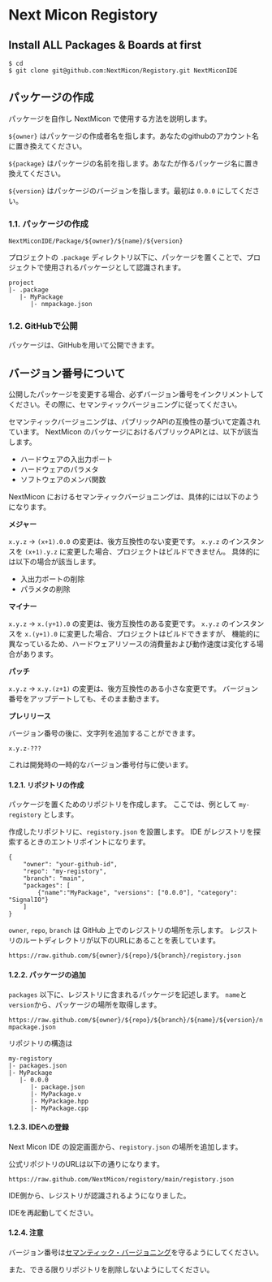 # Next Micon Registory <!-- omit in toc -->

## Install ALL Packages & Boards at first

```
$ cd
$ git clone git@github.com:NextMicon/Registory.git NextMiconIDE
```

## パッケージの作成

パッケージを自作し NextMicon で使用する方法を説明します。

`${owner}` はパッケージの作成者名を指します。あなたのgithubのアカウント名に置き換えてください。

`${package}` はパッケージの名前を指します。あなたが作るパッケージ名に置き換えてください。

`${version}` はパッケージのバージョンを指します。最初は `0.0.0` にしてください。

### 1.1. パッケージの作成

`NextMiconIDE/Package/${owner}/${name}/${version}` 

プロジェクトの `.package` ディレクトリ以下に、パッケージを置くことで、プロジェクトで使用されるパッケージとして認識されます。

```
project
|- .package
   |- MyPackage
      |- nmpackage.json
```

### 1.2. GitHubで公開

パッケージは、GitHubを用いて公開できます。

## バージョン番号について

公開したパッケージを変更する場合、必ずバージョン番号をインクリメントしてください。その際に、セマンティックバージョニングに従ってください。

セマンティックバージョニングは、パブリックAPIの互換性の基づいて定義されています。
NextMicon のパッケージにおけるパブリックAPIとは、以下が該当します。

- ハードウェアの入出力ポート
- ハードウェアのパラメタ
- ソフトウェアのメンバ関数

NextMicon におけるセマンティックバージョニングは、具体的には以下のようになります。

**メジャー**

`x.y.z` → `(x+1).0.0` の変更は、後方互換性のない変更です。
`x.y.z` のインスタンスを `(x+1).y.z` に変更した場合、プロジェクトはビルドできません。
具体的には以下の場合が該当します。

- 入出力ポートの削除
- パラメタの削除

**マイナー**

`x.y.z` → `x.(y+1).0` の変更は、後方互換性のある変更です。
`x.y.z` のインスタンスを `x.(y+1).0` に変更した場合、プロジェクトはビルドできますが、
機能的に異なっているため、ハードウェアリソースの消費量および動作速度は変化する場合があります。

**パッチ**

`x.y.z` → `x.y.(z+1)` の変更は、後方互換性のある小さな変更です。
バージョン番号をアップデートしても、そのまま動きます。

**プレリリース**

バージョン番号の後に、文字列を追加することができます。

`x.y.z-???`

これは開発時の一時的なバージョン番号付与に使います。

#### 1.2.1. リポジトリの作成

パッケージを置くためのリポジトリを作成します。
ここでは、例として `my-registory` とします。

作成したリポジトリに、`registory.json` を設置します。
IDE がレジストリを探索するときのエントリポイントになります。

```json:
{
    "owner": "your-github-id",
    "repo": "my-registory",
    "branch": "main",
    "packages": [
        {"name":"MyPackage", "versions": ["0.0.0"], "category": "SignalIO"}
    ]
}
```

`owner`, `repo`, `branch` は GitHub 上でのレジストリの場所を示します。
レジストリのルートディレクトリが以下のURLにあることを表しています。

`https://raw.github.com/${owner}/${repo}/${branch}/registory.json`

#### 1.2.2. パッケージの追加

`packages` 以下に、レジストリに含まれるパッケージを記述します。
`name`と`version`から、パッケージの場所を取得します。

`https://raw.github.com/${owner}/${repo}/${branch}/${name}/${version}/nmpackage.json`


リポジトリの構造は

```
my-registory
|- packages.json
|- MyPackage
   |- 0.0.0
      |- package.json
      |- MyPackage.v
      |- MyPackage.hpp
      |- MyPackage.cpp
```

#### 1.2.3. IDEへの登録

Next Micon IDE の設定画面から、`registory.json` の場所を追加します。

公式リポジトリのURLは以下の通りになります。

```
https://raw.github.com/NextMicon/registory/main/registory.json
```

IDE側から、レジストリが認識されるようになりました。

IDEを再起動してください。

#### 1.2.4. 注意

バージョン番号は[セマンティック・バージョニング](https://semver.org/)を守るようにしてください。

また、できる限りリポジトリを削除しないようにしてください。

